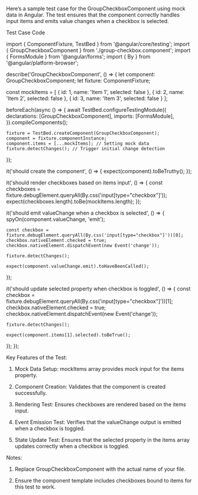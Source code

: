 Here’s a sample test case for the GroupCheckboxComponent using mock data in Angular. The test ensures that the component correctly handles input items and emits value changes when a checkbox is selected.

Test Case Code

import { ComponentFixture, TestBed } from '@angular/core/testing';
import { GroupCheckboxComponent } from './group-checkbox.component';
import { FormsModule } from '@angular/forms';
import { By } from '@angular/platform-browser';

describe('GroupCheckboxComponent', () => {
  let component: GroupCheckboxComponent;
  let fixture: ComponentFixture<GroupCheckboxComponent>;

  const mockItems = [
    { id: 1, name: 'Item 1', selected: false },
    { id: 2, name: 'Item 2', selected: false },
    { id: 3, name: 'Item 3', selected: false }
  ];

  beforeEach(async () => {
    await TestBed.configureTestingModule({
      declarations: [GroupCheckboxComponent],
      imports: [FormsModule],
    }).compileComponents();

    fixture = TestBed.createComponent(GroupCheckboxComponent);
    component = fixture.componentInstance;
    component.items = [...mockItems]; // Setting mock data
    fixture.detectChanges(); // Trigger initial change detection
  });

  it('should create the component', () => {
    expect(component).toBeTruthy();
  });

  it('should render checkboxes based on items input', () => {
    const checkboxes = fixture.debugElement.queryAll(By.css('input[type="checkbox"]'));
    expect(checkboxes.length).toBe(mockItems.length);
  });

  it('should emit valueChange when a checkbox is selected', () => {
    spyOn(component.valueChange, 'emit');

    const checkbox = fixture.debugElement.queryAll(By.css('input[type="checkbox"]'))[0];
    checkbox.nativeElement.checked = true;
    checkbox.nativeElement.dispatchEvent(new Event('change'));

    fixture.detectChanges();

    expect(component.valueChange.emit).toHaveBeenCalled();
  });

  it('should update selected property when checkbox is toggled', () => {
    const checkbox = fixture.debugElement.queryAll(By.css('input[type="checkbox"]'))[1];
    checkbox.nativeElement.checked = true;
    checkbox.nativeElement.dispatchEvent(new Event('change'));

    fixture.detectChanges();

    expect(component.items[1].selected).toBeTrue();
  });
});

Key Features of the Test:

1. Mock Data Setup: mockItems array provides mock input for the items property.


2. Component Creation: Validates that the component is created successfully.


3. Rendering Test: Ensures checkboxes are rendered based on the items input.


4. Event Emission Test: Verifies that the valueChange output is emitted when a checkbox is toggled.


5. State Update Test: Ensures that the selected property in the items array updates correctly when a checkbox is toggled.



Notes:

1. Replace GroupCheckboxComponent with the actual name of your file.


2. Ensure the component template includes checkboxes bound to items for this test to work.



